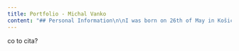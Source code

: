 ```yaml
---
title: Portfolio - Michal Vanko
content: "## Personal Information\n\nI was born on 26th of May in Košice, Slovakia and I still live here.\n\n### Hobbies:\n\nI enjoy playing basketball with my friends. I also like to play other team sports like football and hockey. I also play squash and table tennis. Once I've won a competition in squash at my university. During summer I love water skiing and swimming in a nearby lake.  \nI am very passionate about music. I've also tried some software for composing music but I am not really hooked into that yet. From time to time I enjoy playing board games with my friends.\n\n### Interests:\n\nI like to explore new technologies and I'm passionate about _Open Source movement_, _Internet of Things_ applications and _Linux desktop evolution_.  \nI am interested in modern software architecture and _reactive programming_.  \nI've attended various **tech conferences and hackathons**. I like them for all of the fascinating ideas that might be invented.  \nI've given presentations on various topics related to _web development_. You can [take a look at some of them here](#presentations).  \nI enjoy **teaching and explaining** how various technologies and techniques work to my colleagues for their better understanding.  \nI take advantage of **test driven development**.\n\n## Skills\n\nSlovak is my mother tongue and I've learned English as my second language. I speak English on advanced level.\n\nI'm an experienced _Linux Desktop_ user. I prefer to use open source libraries and technologies while I develop solutions.  \nI'm in good command of Office Tools and I've experience with image manipulation programs like _GIMP_ and _Inkscape_.  \nI can also compose music and sounds in _digital audio workstation_.\n\nI'm passionate about _software architecture_. My goal is to be able to design suitable solution for any kind of product. From small _presentation sites_, _IOT devices_, to large _enterprise applications running on cloud_.\n\nI do _public speaking_ and I am not afraid to share my knowledge and passion about technology.\n\nI'm advanced user of source code management tools _git_ and _svn_.\n\nI've a driving licence for category B \U0001F697."
---
```

co to cita?